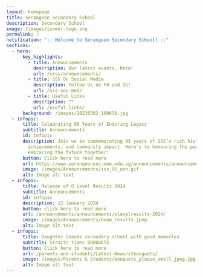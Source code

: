 ```yaml
---
layout: homepage
title: Serangoon Secondary School
description: Secondary School
image: /images/isomer-logo.svg
permalink: /
notification: ":: Welcome to Serangoon Secondary School! ::"
sections:
  - hero:
      key_highlights:
        - title: Announcements
          description: Our latest events, here!
          url: /srss/announcements/
        - title: SSS On Social Media
          description: Follow Us on FB and IG!
          url: /sss-soc-med/
        - title: Useful Links
          description: ""
          url: /useful-links/
      background: /images/20230302_100639.jpg
  - infopic:
      title: Celebrating 95 Years of Enduring Legacy
      subtitle: Announcements
      id: infopic
      description: Join us in commemorating 95 years of SSS’s rich history,
        achievements, and community impact. Here's to honouring the past and
        embracing the future together!
      button: Click here to read more
      url: https://www.serangoonsec.moe.edu.sg/announcements/announcements/sss-95-years/
      image: /images/Announcements/sss_95_ann.gif
      alt: Image alt text
  - infopic:
      title: Release of O Level Results 2024
      subtitle: Announcements
      id: infopic
      description: 12 January 2024
      button: click here to read more
      url: /announcements/announcements/olevelresults-2024/
      image: /images/Announcements/exam_results.jpeg
      alt: Image alt text
  - infopic:
      title: Daughter leaves secondary school with good memories
      subtitle: Straits times BOUQUETS
      button: Click here to read more
      url: /parents-and-students/Latest-News/stbouquets/
      image: /images/Parents & Students/bouquets_plaque_small_jpeg.jpg
      alt: Image alt text
---
```

